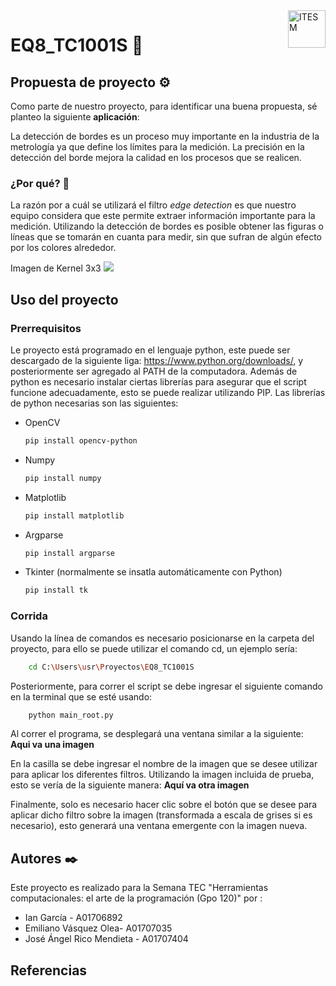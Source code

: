 <a href="#">
    <img src="https://javier.rodriguez.org.mx/itesm/2014/tecnologico-de-monterrey-black.png" alt="ITESM" title="ITESM" align="right" height="60" />
</a>

# EQ8_TC1001S 🚀

## Propuesta de proyecto ⚙️
Como parte de nuestro proyecto, para identificar una buena propuesta, sé planteo la siguiente **aplicación**:

La detección de bordes es un proceso muy importante en la industria de la metrología ya que define los límites para la medición. La precisión en la detección del borde mejora la calidad en los procesos que se realicen.

### ¿Por qué? 🤔
La razón por a cuál se utilizará el filtro *edge detection* es que nuestro equipo considera que este permite extraer información importante para la medición. Utilizando la detección de bordes es posible obtener las figuras o líneas que se tomarán en cuanta para medir, sin que sufran de algún efecto por los colores alrededor.

Imagen de Kernel 3x3
![](https://aishack.in/static/img/tut/conv-edge-detection.jpg)

## Uso del proyecto

### Prerrequisitos

Le proyecto está programado en el lenguaje python, este puede ser descargado de la siguiente liga: https://www.python.org/downloads/, y posteriormente ser agregado al PATH de la computadora. Además de python es necesario instalar ciertas librerías para asegurar que el script funcione adecuadamente, esto se puede realizar utilizando PIP. Las librerías de python necesarias son las siguientes:

* OpenCV
	```sh
	pip install opencv-python
	```
* Numpy
	```sh
	pip install numpy
	```
* Matplotlib
	```sh
	pip install matplotlib
	```
* Argparse
	```sh
	pip install argparse
	```
* Tkinter (normalmente se insatla automáticamente con Python)
	```sh
	pip install tk
	```

### Corrida
Usando la línea de comandos es necesario posicionarse en la carpeta del proyecto, para ello se puede utilizar el comando cd, un ejemplo sería:
```sh
	cd C:\Users\usr\Proyectos\EQ8_TC1001S
```

Posteriormente, para correr el script se debe ingresar el siguiente comando en la terminal que se esté usando:

```sh
	python main_root.py
```

Al correr el programa, se desplegará una ventana similar a la siguiente:
**Aqui va una imagen**

En la casilla se debe ingresar el nombre de la imagen que se desee utilizar para aplicar los diferentes filtros. Utilizando la imagen incluida de prueba, esto se vería de la siguiente manera:
**Aquí va otra imagen**

Finalmente, solo es necesario hacer clic sobre el botón que se desee para aplicar dicho filtro sobre la imagen (transformada a escala de grises si es necesario), esto generará una ventana emergente con la imagen nueva.

## Autores ✒️

Este proyecto es realizado para la Semana TEC "Herramientas computacionales: el arte de la programación (Gpo 120)" por :
* Ian García - A01706892
* Emiliano Vásquez Olea- A01707035
* José Ángel Rico Mendieta - A01707404

## Referencias

